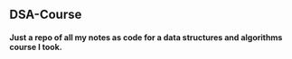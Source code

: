 ## DSA-Course
#### Just a repo of all my notes as code for a data structures and algorithms course I took.
